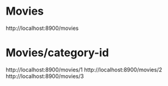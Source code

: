 
# Movies
http://localhost:8900/movies

# Movies/category-id
http://localhost:8900/movies/1
http://localhost:8900/movies/2
http://localhost:8900/movies/3
